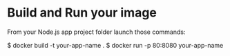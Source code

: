 # Build and Run your image
From your Node.js app project folder launch those commands:

$ docker build -t your-app-name .
$ docker run -p 80:8080 your-app-name